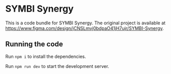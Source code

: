 
  # SYMBI Synergy

  This is a code bundle for SYMBI Synergy. The original project is available at https://www.figma.com/design/jCNSLmvj0bdpaO41jH7ujr/SYMBI-Synergy.

  ## Running the code

  Run `npm i` to install the dependencies.

  Run `npm run dev` to start the development server.
  
